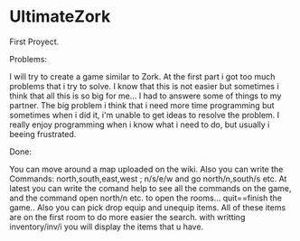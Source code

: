 # UltimateZork
First Proyect.

Problems:

I will try to create a game similar to Zork. At the first part i got too much problems that i try to solve. I know that this is not easier but sometimes
 i think that all this is so big for me... I had to answere some of things to my partner. The big problem i think that i need more time programming but sometimes when 
i did it, i'm unable to get ideas to resolve the problem. I really enjoy programming when i know what i need to do, but usually i beeing frustrated. 


Done:
 
You can move around a map uploaded on the wiki. Also you can write the Commands: north,south,east,west ; n/s/e/w and go north/n,south/s etc.
At latest you can write the comand help to see all the commands on the game, and the command open north/n etc. to open the rooms...
quit==finish the game..
Also you can pick drop equip and unequip items. All of these items are on the first room to do more easier the search. with writting inventory/inv/i you will display the items that u have.